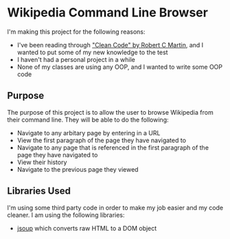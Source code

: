 # Wikipedia Command Line Browser

I'm making this project for the following reasons:
* I've been reading through ["Clean Code" by Robert C Martin](https://www.amazon.com/Clean-Code-Handbook-Software-Craftsmanship/dp/0132350882), and I wanted to put some of my new knowledge to the test
* I haven't had a personal project in a while
* None of my classes are using any OOP, and I wanted to write some OOP code

## Purpose

The purpose of this project is to allow the user to browse Wikipedia from their command line. They will be able to do the following:
* Navigate to any arbitary page by entering in a URL
* View the first paragraph of the page they have navigated to
* Navigate to any page that is referenced in the first paragraph of the page they have navigated to
* View their history
* Navigate to the previous page they viewed

## Libraries Used

I'm using some third party code in order to make my job easier and my code cleaner. I am using the following libraries:
* [jsoup](https://jsoup.org/) which converts raw HTML to a DOM object
